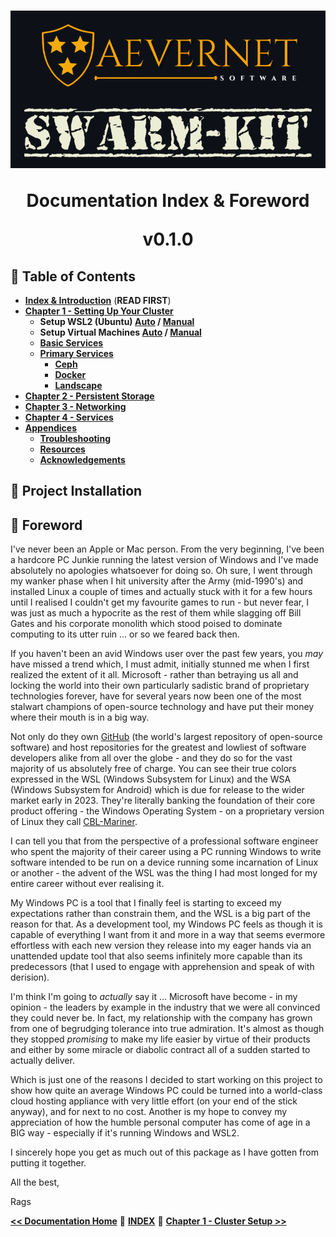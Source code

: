 <h1 align="center">
<img src="https://raw.githubusercontent.com/Ragdata/Ragdata/master/images/logo/banner/SK2-800x400.png" alt="Aevernet">

Documentation Index & Foreword

v0.1.0
</h1>

## 📖 Table of Contents

- [**Index & Introduction**](0-Index.md) (**READ FIRST**)
- [**Chapter 1 - Setting Up Your Cluster**](1-Cluster.md)
  - **Setup WSL2 (Ubuntu) [Auto](1-vm-init-auto.md) / [Manual](1-wsl-init.md)**
  - **Setup Virtual Machines [Auto](1-vm-init-auto.md) / [Manual](1-vm-init.md)**
  - [**Basic Services**](1-basic-services.md)
  - [**Primary Services**](1-primary-services.md)
    - [**Ceph**](pkgs/ceph.md)
    - [**Docker**](pkgs/docker.md)
    - [**Landscape**](pkgs/landscape.md)
- [**Chapter 2 - Persistent Storage**](2-Storage.md)
- [**Chapter 3 - Networking**](3-Network.md)
- [**Chapter 4 - Services**](4-Services.md)
- [**Appendices**](Appendices.md)
  - [**Troubleshooting**](X-troubleshooting.md)
  - [**Resources**](X-resources.md)
  - [**Acknowledgements**](X-acknowledgements.md)

## 📂 Project Installation



## 📓 Foreword

I've never been an Apple or Mac person.  From the very beginning, I've been a hardcore PC Junkie running the latest version of Windows and I've made absolutely no apologies whatsoever for doing so.  Oh sure, I went through my wanker phase when I hit university after the Army (mid-1990's) and installed Linux a couple of times and actually stuck with it for a few hours until I realised I couldn't get my favourite games to run - but never fear, I was just as much a hypocrite as the rest of them while slagging off Bill Gates and his corporate monolith which stood poised to dominate computing to its utter ruin ... or so we feared back then.

If you haven't been an avid Windows user over the past few years, you _may_ have missed a trend which, I must admit, initially stunned me when I first realized the extent of it all.  Microsoft - rather than betraying us all and locking the world into their own particularly sadistic brand of proprietary technologies forever, have for several years now been one of the most stalwart champions of open-source technology and have put their money where their mouth is in a big way.

Not only do they own [GitHub](https://github.com) (the world's largest repository of open-source software) and host repositories for the greatest and lowliest of software developers alike from all over the globe - and they do so for the vast majority of us absolutely free of charge.  You can see their true colors expressed in the WSL (Windows Subsystem for Linux) and the WSA (Windows Subsystem for Android) which is due for release to the wider market early in 2023.  They're literally banking the foundation of their core product offering - the Windows Operating System - on a proprietary version of Linux they call [CBL-Mariner](https://www.xda-developers.com/boot-cbl-mariner-microsoft-linux-distribution/).

I can tell you that from the perspective of a professional software engineer who spent the majority of their career using a PC running Windows to write software intended to be run on a device running some incarnation of Linux or another - the advent of the WSL was the thing I had most longed for my entire career without ever realising it.

My Windows PC is a tool that I finally feel is starting to exceed my expectations rather than constrain them, and the WSL is a big part of the reason for that.  As a development tool, my Windows PC feels as though it is capable of everything I want from it and more in a way that seems evermore effortless with each new version they release into my eager hands via an unattended update tool that also seems infinitely more capable than its predecessors (that I used to engage with apprehension and speak of with derision).

I'm think I'm going to _actually_ say it ... Microsoft have become - in my opinion - the leaders by example in the industry that we were all convinced they could never be.  In fact, my relationship with the company has grown from one of begrudging tolerance into true admiration.  It's almost as though they stopped _promising_ to make my life easier by virtue of their products and either by some miracle or diabolic contract all of a sudden started to actually deliver.

Which is just one of the reasons I decided to start working on this project to show how quite an average Windows PC could be turned into a world-class cloud hosting appliance with very little effort (on your end of the stick anyway), and for next to no cost.  Another is my hope to convey my appreciation of how the humble personal computer has come of age in a BIG way - especially if it's running Windows and WSL2.

I sincerely hope you get as much out of this package as I have gotten from putting it together.

All the best,

Rags

[**<< Documentation Home**](readme.md)  🔸  [**INDEX**](0-Index.md)  🔸  [**Chapter 1 - Cluster Setup >>**](1-wsl-init.md)

